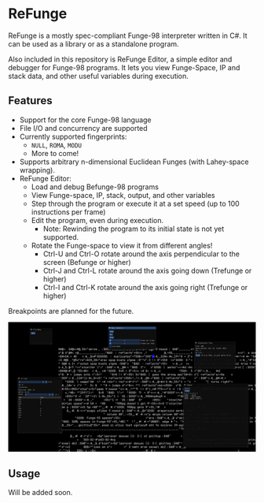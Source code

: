 # ReFunge

ReFunge is a mostly spec-compliant Funge-98 interpreter written in C#.
It can be used as a library or as a standalone program.

Also included in this repository is ReFunge Editor, a simple editor and debugger for Funge-98 programs. 
It lets you view Funge-Space, IP and stack data, and other useful variables during execution.

## Features

- Support for the core Funge-98 language
- File I/O and concurrency are supported
- Currently supported fingerprints:
  - `NULL`, `ROMA`, `MODU`
  - More to come!
- Supports arbitrary n-dimensional Euclidean Funges (with Lahey-space wrapping).
- ReFunge Editor:
  - Load and debug Befunge-98 programs
  - View Funge-space, IP, stack, output, and other variables
  - Step through the program or execute it at a set speed (up to 100 instructions per frame)
  - Edit the program, even during execution.
    - Note: Rewinding the program to its initial state is not yet supported.
  - Rotate the Funge-space to view it from different angles!
    - Ctrl-U and Ctrl-O rotate around the axis perpendicular to the screen (Befunge or higher)
    - Ctrl-J and Ctrl-L rotate around the axis going down (Trefunge or higher)
    - Ctrl-I and Ctrl-K rotate around the axis going right (Trefunge or higher)

Breakpoints are planned for the future.

![image.png](image.png)

## Usage

Will be added soon.